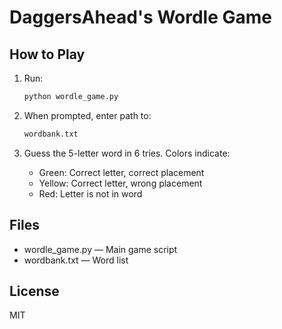 # DaggersAhead's Wordle Game

## How to Play

1. Run:
   
   ```bash
   python wordle_game.py

3. When prompted, enter path to:
   ```bash
   wordbank.txt

4. Guess the 5-letter word in 6 tries. Colors indicate:
   - Green: Correct letter, correct placement
   - Yellow: Correct letter, wrong placement
   - Red: Letter is not in word

## Files
- wordle_game.py — Main game script
- wordbank.txt — Word list

## License

MIT
